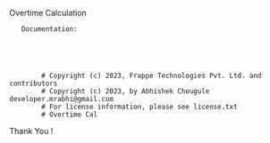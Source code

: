 Overtime Calculation

       Documentation:





            # Copyright (c) 2023, Frappe Technologies Pvt. Ltd. and contributors
            # Copyright (c) 2023, by Abhishek Chougule developer.mrabhi@gmail.com
            # For license information, please see license.txt
            # Overtime Cal


Thank You !
